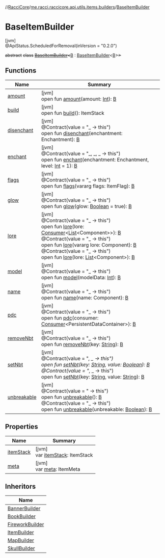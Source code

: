 //[RacciCore](../../../index.md)/[me.racci.raccicore.api.utils.items.builders](../index.md)/[BaseItemBuilder](index.md)

# BaseItemBuilder

[jvm]\
@ApiStatus.ScheduledForRemoval(inVersion = "0.2.0")

~~abstract~~ ~~class~~ [~~BaseItemBuilder~~](index.md)~~&lt;~~[B](index.md) : [BaseItemBuilder](index.md)&lt;[B](index.md)&gt;~~&gt;~~

## Functions

| Name | Summary |
|---|---|
| [amount](amount.md) | [jvm]<br>open fun [amount](amount.md)(amount: [Int](https://kotlinlang.org/api/latest/jvm/stdlib/kotlin/-int/index.html)): [B](index.md) |
| [build](build.md) | [jvm]<br>open fun [build](build.md)(): ItemStack |
| [disenchant](disenchant.md) | [jvm]<br>@Contract(value = "_ -&gt; this")<br>open fun [disenchant](disenchant.md)(enchantment: Enchantment): [B](index.md) |
| [enchant](enchant.md) | [jvm]<br>@Contract(value = "_, _, _ -&gt; this")<br>open fun [enchant](enchant.md)(enchantment: Enchantment, level: [Int](https://kotlinlang.org/api/latest/jvm/stdlib/kotlin/-int/index.html) = 1): [B](index.md) |
| [flags](flags.md) | [jvm]<br>@Contract(value = "_ -&gt; this")<br>open fun [flags](flags.md)(vararg flags: ItemFlag): [B](index.md) |
| [glow](glow.md) | [jvm]<br>@Contract(value = "_ -&gt; this")<br>open fun [glow](glow.md)(glow: [Boolean](https://kotlinlang.org/api/latest/jvm/stdlib/kotlin/-boolean/index.html) = true): [B](index.md) |
| [lore](lore.md) | [jvm]<br>@Contract(value = "_ -&gt; this")<br>open fun [lore](lore.md)(lore: [Consumer](https://docs.oracle.com/javase/8/docs/api/java/util/function/Consumer.html)&lt;[List](https://kotlinlang.org/api/latest/jvm/stdlib/kotlin.collections/-list/index.html)&lt;Component&gt;&gt;): [B](index.md)<br>@Contract(value = "_ -&gt; this")<br>open fun [lore](lore.md)(vararg lore: Component): [B](index.md)<br>@Contract(value = "_ -&gt; this")<br>open fun [lore](lore.md)(lore: [List](https://kotlinlang.org/api/latest/jvm/stdlib/kotlin.collections/-list/index.html)&lt;Component&gt;): [B](index.md) |
| [model](model.md) | [jvm]<br>@Contract(value = "_ -&gt; this")<br>open fun [model](model.md)(modelData: [Int](https://kotlinlang.org/api/latest/jvm/stdlib/kotlin/-int/index.html)): [B](index.md) |
| [name](name.md) | [jvm]<br>@Contract(value = "_ -&gt; this")<br>open fun [name](name.md)(name: Component): [B](index.md) |
| [pdc](pdc.md) | [jvm]<br>@Contract(value = "_ -&gt; this")<br>open fun [pdc](pdc.md)(consumer: [Consumer](https://docs.oracle.com/javase/8/docs/api/java/util/function/Consumer.html)&lt;PersistentDataContainer&gt;): [B](index.md) |
| [removeNbt](remove-nbt.md) | [jvm]<br>@Contract(value = "_ -&gt; this")<br>open fun [removeNbt](remove-nbt.md)(key: [String](https://kotlinlang.org/api/latest/jvm/stdlib/kotlin/-string/index.html)): [B](index.md) |
| [setNbt](set-nbt.md) | [jvm]<br>@Contract(value = "_, _ -&gt; this")<br>open fun [setNbt](set-nbt.md)(key: [String](https://kotlinlang.org/api/latest/jvm/stdlib/kotlin/-string/index.html), value: [Boolean](https://kotlinlang.org/api/latest/jvm/stdlib/kotlin/-boolean/index.html)): [B](index.md)<br>@Contract(value = "_, _ -&gt; this")<br>open fun [setNbt](set-nbt.md)(key: [String](https://kotlinlang.org/api/latest/jvm/stdlib/kotlin/-string/index.html), value: [String](https://kotlinlang.org/api/latest/jvm/stdlib/kotlin/-string/index.html)): [B](index.md) |
| [unbreakable](unbreakable.md) | [jvm]<br>@Contract(value = " -&gt; this")<br>open fun [unbreakable](unbreakable.md)(): [B](index.md)<br>@Contract(value = "_ -&gt; this")<br>open fun [unbreakable](unbreakable.md)(unbreakable: [Boolean](https://kotlinlang.org/api/latest/jvm/stdlib/kotlin/-boolean/index.html)): [B](index.md) |

## Properties

| Name | Summary |
|---|---|
| [itemStack](item-stack.md) | [jvm]<br>var [itemStack](item-stack.md): ItemStack |
| [meta](meta.md) | [jvm]<br>var [meta](meta.md): ItemMeta |

## Inheritors

| Name |
|---|
| [BannerBuilder](../-banner-builder/index.md) |
| [BookBuilder](../-book-builder/index.md) |
| [FireworkBuilder](../-firework-builder/index.md) |
| [ItemBuilder](../-item-builder/index.md) |
| [MapBuilder](../-map-builder/index.md) |
| [SkullBuilder](../-skull-builder/index.md) |
